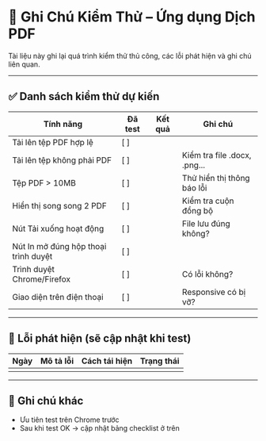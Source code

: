# 🧪 Ghi Chú Kiểm Thử – Ứng dụng Dịch PDF

Tài liệu này ghi lại quá trình kiểm thử thủ công, các lỗi phát hiện và ghi chú liên quan.

---

## ✅ Danh sách kiểm thử dự kiến

| Tính năng                           | Đã test | Kết quả  | Ghi chú |
|-------------------------------------|---------|----------|---------|
| Tải lên tệp PDF hợp lệ              | [ ]     |          |         |
| Tải lên tệp không phải PDF          | [ ]     |          | Kiểm tra file .docx, .png... |
| Tệp PDF > 10MB                      | [ ]     |          | Thử hiển thị thông báo lỗi |
| Hiển thị song song 2 PDF            | [ ]     |          | Kiểm tra cuộn đồng bộ |
| Nút Tải xuống hoạt động             | [ ]     |          | File lưu đúng không? |
| Nút In mở đúng hộp thoại trình duyệt| [ ]     |          |         |
| Trình duyệt Chrome/Firefox          | [ ]     |          | Có lỗi không? |
| Giao diện trên điện thoại           | [ ]     |          | Responsive có bị vỡ? |

---

## 🐞 Lỗi phát hiện (sẽ cập nhật khi test)

| Ngày       | Mô tả lỗi                         | Cách tái hiện | Trạng thái |
|------------|------------------------------------|---------------|------------|
|            |                                    |               |            |

---

## 📝 Ghi chú khác

- Ưu tiên test trên Chrome trước
- Sau khi test OK → cập nhật bảng checklist ở trên

